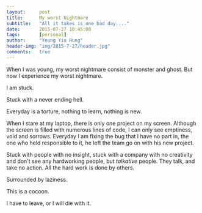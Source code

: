 ```yaml
---
layout:     post
title:      My worst Nightmare
subtitle:   "All it takes is one bad day...."
date:       2015-07-27 10:45:00
tags:       [personal]
author:     "Yeung Yiu Hung"
header-img: "img/2015-7-27/header.jpg"
comments:   true
---
```

When I was young, my worst nightmare consist of monster and ghost. But now I experience my worst nightmare.

I am stuck.

Stuck with a never ending hell.

Everyday is a torture, nothing to learn, nothing is new.

When I stare at my laptop, there is only one project on my screen. Although the screen is filled with numerous lines of code, I can only see emptiness, void and sorrows. Everyday I am fixing the bug that I have no part in, the one who held responsible to it, he left the team go on with his new project.

Stuck with people with no insight, stuck with a company with no creativity and don't see any hardworking people, but *talkative* people. They talk, and take no action. All the hard work is done by others.

Surrounded by laziness.

This is a cocoon.

I have to leave, or I will die with it.
